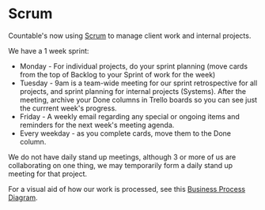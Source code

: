# Scrum

Countable's now using [Scrum](https://en.wikipedia.org/wiki/Scrum_(software_development)) to manage client work and internal projects.

We have a 1 week sprint:
  * Monday - For individual projects, do your sprint planning (move cards from the top of Backlog to your Sprint of work for the week)
  * Tuesday - 9am is a team-wide meeting for our sprint retrospective for all projects, and sprint planning for internal projects (Systems). After the meeting, archive your Done columns in Trello boards so you can see just the currrent week's progress.
  * Friday - A weekly email regarding any special or ongoing items and reminders for the next week's meeting agenda.
  * Every weekday - as you complete cards, move them to the Done column.

We do not have daily stand up meetings, although 3 or more of us are collaborating on one thing, we may temporarily form a daily stand up meeting for that project.

For a visual aid of how our work is processed, see this [Business Process Diagram](https://docs.google.com/drawings/d/1UkPeGGzKYWkCsZpkwWB_UJ3JjWJcoT4t8qSU8A0tsy4/edit).
